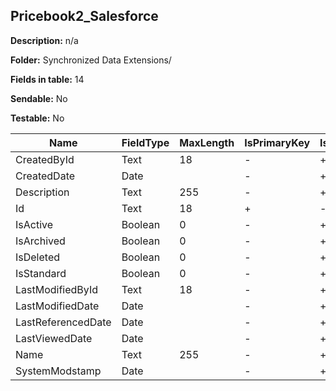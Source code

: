 ## Pricebook2_Salesforce

**Description:** n/a

**Folder:** Synchronized Data Extensions/

**Fields in table:** 14

**Sendable:** No

**Testable:** No

| Name | FieldType | MaxLength | IsPrimaryKey | IsNullable | DefaultValue |
| --- | --- | --- | --- | --- | --- |
| CreatedById | Text | 18 | - | + |  |
| CreatedDate | Date |  | - | + |  |
| Description | Text | 255 | - | + |  |
| Id | Text | 18 | + | - |  |
| IsActive | Boolean | 0 | - | + |  |
| IsArchived | Boolean | 0 | - | + |  |
| IsDeleted | Boolean | 0 | - | + |  |
| IsStandard | Boolean | 0 | - | + |  |
| LastModifiedById | Text | 18 | - | + |  |
| LastModifiedDate | Date |  | - | + |  |
| LastReferencedDate | Date |  | - | + |  |
| LastViewedDate | Date |  | - | + |  |
| Name | Text | 255 | - | + |  |
| SystemModstamp | Date |  | - | + |  |
